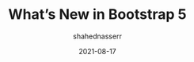 ---
author: shahednasserr
date: 2021-08-17
publisher: sitepointdotcom
tags:
  - frameworks
  - bootstrap
target_url: https://www.sitepoint.com/bootstrap-5-new-features-examples/
title: What’s New in Bootstrap 5
---